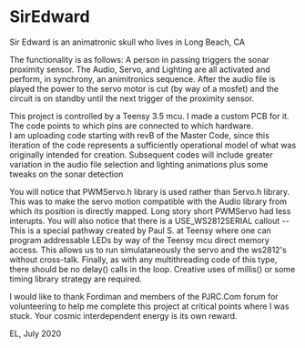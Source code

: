 # SirEdward
Sir Edward is an animatronic skull who lives in Long Beach, CA

The functionality is as follows:
A person in passing triggers the sonar proximity sensor.
The Audio, Servo, and Lighting are all activated and perform, in synchrony, an animitronics sequence.
After the audio file is played the power to the servo motor is cut (by way of a mosfet) and the circuit is on standby until the next trigger of the proximity sensor.

This project is controlled by a Teensy 3.5 mcu.  I made a custom PCB for it.  The code points to which pins are connected to which hardware.  
I am uploading code starting with revB of the Master Code, since this iteration of the code represents a sufficiently operational model of what was originally intended for creation.
Subsequent codes will include greater variation in the audio file selection and lighting animations plus some tweaks on the sonar detection

You will notice that PWMServo.h library is used rather than Servo.h library.  This was to make the servo motion compatible with the Audio library from which its position is 
directly mapped.  Long story short PWMServo had less interupts.  You will also notice that there is a USE_WS2812SERIAL callout -- This is a special pathway created by Paul S. 
at Teensy where one can program addressable LEDs by way of the Teensy mcu direct memory access.  This allows us to run simulataneously the servo and the ws2812's without cross-talk. 
Finally, as with any multithreading code of this type, there should be no delay() calls in the loop. Creative uses of millis() or some timing library strategy are required.  

I would like to thank Fordiman and members of the PJRC.Com forum for volunteering to help me complete this project at critical points where I was stuck.  Your cosmic interdependent energy is 
its own reward.  

EL, July 2020
